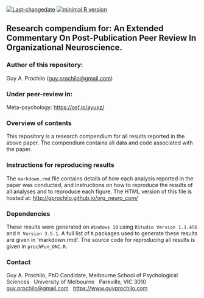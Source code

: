 <!-- rmarkdown v1 -->


[![Last-changedate](https://img.shields.io/badge/last%20change-2019--02--11-brightgreen.svg)](https://github.com/adamhsparks/rice.awd.pests/commits/master)
[![minimal R version](https://img.shields.io/badge/R%3E%3D-3.5.1-brightgreen.svg)](https://cran.r-project.org/)

## Research compendium for: An Extended Commentary On Post-Publication Peer Review In Organizational Neuroscience.

### Author of this repository:
Guy A. Prochilo (guy.prochilo@gmail.com)
### Under peer-review in: 
Meta-psychology: https://osf.io/ayuxz/
### Overview of contents
This repository is a research compendium for all results reported in the above paper. The compendium contains all data and code associated with the paper. 

### Instructions for reproducing results

The `markdown.rmd` file contains details of how each analysis reported in the paper was conducted, and instructions on how to reproduce the results of all analyses and to reproduce each figure. The HTML version of this file is hosted at: http://gprochilo.github.io/org_neuro_com/

### Dependencies
These results were generated on `Windows 10`  using `RStudio Version 1.1.456` and `R Version 3.5.1`. A full list of `R` packages used to generate these results are given in 'markdown.rmd'. The source code for reproducing all results is given in `prochFun_ONC.R`.

### Contact
Guy A. Prochilo, PhD Candidate, Melbourne School of Psychological Sciences
&nbsp;
University of Melbourne
&nbsp;
Parkville, VIC 3010
&nbsp;
guy.prochilo@gmail.com
&nbsp;
https://www.guyprochilo.com
